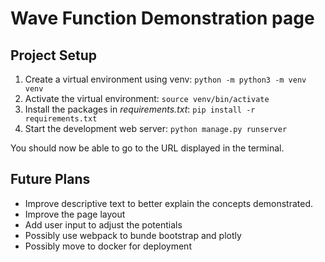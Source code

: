 # Wave Function Demonstration page

## Project Setup

1. Create a virtual environment using venv: `python -m python3 -m venv venv`
1. Activate the virtual environment: `source venv/bin/activate`
1. Install the packages in _requirements.txt_: `pip install -r requirements.txt`
1. Start the development web server: `python manage.py runserver`

You should now be able to go to the URL displayed in the terminal.

## Future Plans

- Improve descriptive text to better explain the concepts demonstrated.
- Improve the page layout
- Add user input to adjust the potentials
- Possibly use webpack to bunde bootstrap and plotly
- Possibly move to docker for deployment
